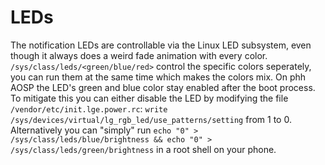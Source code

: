 # LEDs
The notification LEDs are controllable via the Linux LED subsystem, even though it always does a weird fade animation with every color.
`/sys/class/leds/<green/blue/red>` control the specific colors seperately, you can run them at the same time which makes the colors mix.
On phh AOSP the LED's green and blue color stay enabled after the boot process.
To mitigate this you can either disable the LED by modifying the file `/vendor/etc/init.lge.power.rc`:
`write /sys/devices/virtual/lg_rgb_led/use_patterns/setting` from 1 to 0.
Alternatively you can "simply" run `echo "0" > /sys/class/leds/blue/brightness && echo "0" > /sys/class/leds/green/brightness` in a root shell on your phone.
